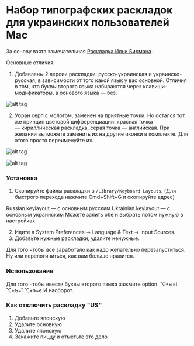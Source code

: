 # Набор типографских раскладок для украинских пользователей Mac

За основу взята замечательная [Раскладка Ильи Бирмана](http://ilyabirman.ru/projects/typography-layout/). 

Основные отличия:

1. Добавлены 2 версии раскладки: русско-украинская и украинско-русская, в зависимости от того какой язык у вас основной. Отличия в том, что буквы второго языка набираются через клавиши-модификаторы, а основого языка — без.

![alt tag](https://cloud.githubusercontent.com/assets/1838329/14048294/089a4988-f2b6-11e5-88b2-95217219f231.png)


2. Убран серп с молотом, заменен на приятные точки. Но остался тот же принцип цветовой дифференциации: красная точка — кириллическая раскладка, серая точка — английская. При желании вы можете заменить их на другие иконки в комплекте. Для этого просто переименуйте их.

![alt tag](https://cloud.githubusercontent.com/assets/1838329/14048293/089996fa-f2b6-11e5-8ecd-fb6263fe6803.png)

![alt tag](https://cloud.githubusercontent.com/assets/1838329/14048292/089908f2-f2b6-11e5-99b2-83e2b3d6e6c4.png)


### Установка
1. Скопируйте файлы раскладки в ``/Library/Keyboard Layouts``. (Для быстрого перехода нажмите Cmd+Shift+G и скопируйте адрес)

Russian.keylayout — с основным русским
Ukrainian.keylayout — с основным украинским
Можете залить обе и выбрать потом нужную в настройках.

2. Идите в System Preferences → Language & Text → Input Sources.
3. Добавьте нужные раскладки, удалите ненужные.

Для того чтобы все заработало как надо желательно перезапуститься.
Ну или перелогиниться, как вам больше нравится.

### Использование
Для того чтобы ввести буквы второго языка зажмите option.
⌥+ы=і
⌥+ъ=ї
⌥+э=є 
И наоборот.

### Как отключить раскладку "US" 

1. Добавьте японскую
2. Удалите основную
3. Удалите японскую
4. Закажите пиццу и отметьте это дело
